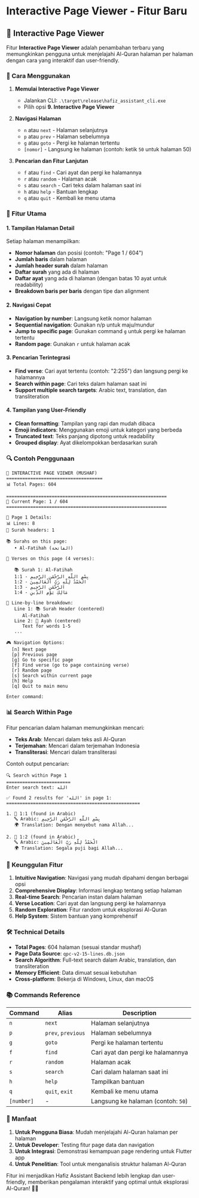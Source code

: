 # Interactive Page Viewer - Fitur Baru

## 📖 Interactive Page Viewer

Fitur **Interactive Page Viewer** adalah penambahan terbaru yang memungkinkan pengguna untuk menjelajahi Al-Quran halaman per halaman dengan cara yang interaktif dan user-friendly.

### 🚀 Cara Menggunakan

1. **Memulai Interactive Page Viewer**
   - Jalankan CLI: `.\target\release\hafiz_assistant_cli.exe`
   - Pilih opsi **9. Interactive Page Viewer**

2. **Navigasi Halaman**
   - `n` atau `next` - Halaman selanjutnya
   - `p` atau `prev` - Halaman sebelumnya
   - `g` atau `goto` - Pergi ke halaman tertentu
   - `[nomor]` - Langsung ke halaman (contoh: ketik `50` untuk halaman 50)

3. **Pencarian dan Fitur Lanjutan**
   - `f` atau `find` - Cari ayat dan pergi ke halamannya
   - `r` atau `random` - Halaman acak
   - `s` atau `search` - Cari teks dalam halaman saat ini
   - `h` atau `help` - Bantuan lengkap
   - `q` atau `quit` - Kembali ke menu utama

### 🎯 Fitur Utama

#### 1. **Tampilan Halaman Detail**
Setiap halaman menampilkan:
- **Nomor halaman** dan posisi (contoh: "Page 1 / 604")
- **Jumlah baris** dalam halaman
- **Jumlah header surah** dalam halaman
- **Daftar surah** yang ada di halaman
- **Daftar ayat** yang ada di halaman (dengan batas 10 ayat untuk readability)
- **Breakdown baris per baris** dengan tipe dan alignment

#### 2. **Navigasi Cepat**
- **Navigation by number**: Langsung ketik nomor halaman
- **Sequential navigation**: Gunakan n/p untuk maju/mundur
- **Jump to specific page**: Gunakan command `g` untuk pergi ke halaman tertentu
- **Random page**: Gunakan `r` untuk halaman acak

#### 3. **Pencarian Terintegrasi**
- **Find verse**: Cari ayat tertentu (contoh: "2:255") dan langsung pergi ke halamannya
- **Search within page**: Cari teks dalam halaman saat ini
- **Support multiple search targets**: Arabic text, translation, dan transliteration

#### 4. **Tampilan yang User-Friendly**
- **Clean formatting**: Tampilan yang rapi dan mudah dibaca
- **Emoji indicators**: Menggunakan emoji untuk kategori yang berbeda
- **Truncated text**: Teks panjang dipotong untuk readability
- **Grouped display**: Ayat dikelompokkan berdasarkan surah

### 🔍 Contoh Penggunaan

```
📖 INTERACTIVE PAGE VIEWER (MUSHAF)
====================================
📊 Total Pages: 604

============================================================
📄 Current Page: 1 / 604
============================================================

📄 Page 1 Details:
📊 Lines: 8
🎯 Surah headers: 1

📚 Surahs on this page:
   • Al-Fatihah (الفاتحة)

📖 Verses on this page (4 verses):

   📚 Surah 1: Al-Fatihah
   1:1 - بِسْمِ اللَّهِ الرَّحْمَٰنِ الرَّحِيمِ
   1:2 - الْحَمْدُ لِلَّهِ رَبِّ الْعَالَمِينَ
   1:3 - الرَّحْمَٰنِ الرَّحِيمِ
   1:4 - مَالِكِ يَوْمِ الدِّينِ

📝 Line-by-line breakdown:
   Line 1: 📚 Surah Header (centered)
      Al-Fatihah
   Line 2: 📖 Ayah (centered)
      Text for words 1-5
   ...

🎮 Navigation Options:
  [n] Next page
  [p] Previous page
  [g] Go to specific page
  [f] Find verse (go to page containing verse)
  [r] Random page
  [s] Search within current page
  [h] Help
  [q] Quit to main menu

Enter command: 
```

### 📊 Search Within Page

Fitur pencarian dalam halaman memungkinkan mencari:
- **Teks Arab**: Mencari dalam teks asli Al-Quran
- **Terjemahan**: Mencari dalam terjemahan Indonesia
- **Transliterasi**: Mencari dalam transliterasi

Contoh output pencarian:
```
🔍 Search within Page 1
========================
Enter search text: الله

✅ Found 2 results for 'الله' in page 1:
==================================================

1. 📖 1:1 (found in Arabic)
   🔤 Arabic: بِسْمِ اللَّهِ الرَّحْمَٰنِ الرَّحِيمِ
   🌍 Translation: Dengan menyebut nama Allah...

2. 📖 1:2 (found in Arabic)
   🔤 Arabic: الْحَمْدُ لِلَّهِ رَبِّ الْعَالَمِينَ
   🌍 Translation: Segala puji bagi Allah...
```

### 🎯 Keunggulan Fitur

1. **Intuitive Navigation**: Navigasi yang mudah dipahami dengan berbagai opsi
2. **Comprehensive Display**: Informasi lengkap tentang setiap halaman
3. **Real-time Search**: Pencarian instan dalam halaman
4. **Verse Location**: Cari ayat dan langsung pergi ke halamannya
5. **Random Exploration**: Fitur random untuk eksplorasi Al-Quran
6. **Help System**: Sistem bantuan yang komprehensif

### 🛠️ Technical Details

- **Total Pages**: 604 halaman (sesuai standar mushaf)
- **Page Data Source**: `qpc-v2-15-lines.db.json`
- **Search Algorithm**: Full-text search dalam Arabic, translation, dan transliteration
- **Memory Efficient**: Data dimuat sesuai kebutuhan
- **Cross-platform**: Bekerja di Windows, Linux, dan macOS

### 📚 Commands Reference

| Command | Alias | Description |
|---------|-------|-------------|
| `n` | `next` | Halaman selanjutnya |
| `p` | `prev`, `previous` | Halaman sebelumnya |
| `g` | `goto` | Pergi ke halaman tertentu |
| `f` | `find` | Cari ayat dan pergi ke halamannya |
| `r` | `random` | Halaman acak |
| `s` | `search` | Cari dalam halaman saat ini |
| `h` | `help` | Tampilkan bantuan |
| `q` | `quit`, `exit` | Kembali ke menu utama |
| `[number]` | - | Langsung ke halaman (contoh: `50`) |

### 🎉 Manfaat

1. **Untuk Pengguna Biasa**: Mudah menjelajahi Al-Quran halaman per halaman
2. **Untuk Developer**: Testing fitur page data dan navigation
3. **Untuk Integrasi**: Demonstrasi kemampuan page rendering untuk Flutter app
4. **Untuk Penelitian**: Tool untuk menganalisis struktur halaman Al-Quran

Fitur ini menjadikan Hafiz Assistant Backend lebih lengkap dan user-friendly, memberikan pengalaman interaktif yang optimal untuk eksplorasi Al-Quran! 🚀📖
